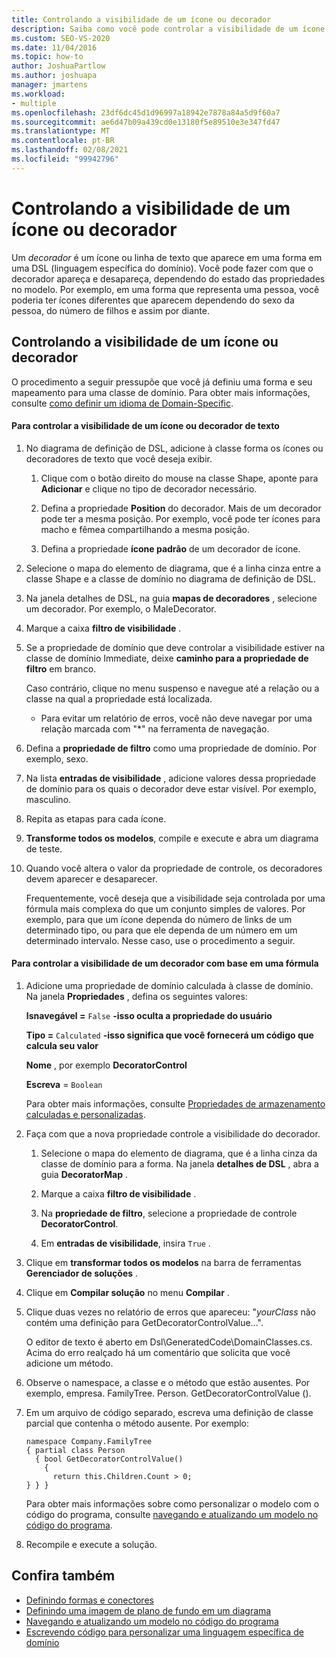 ```yaml
---
title: Controlando a visibilidade de um ícone ou decorador
description: Saiba como você pode controlar a visibilidade de um ícone ou decorador, dependendo do estado das propriedades no modelo.
ms.custom: SEO-VS-2020
ms.date: 11/04/2016
ms.topic: how-to
author: JoshuaPartlow
ms.author: joshuapa
manager: jmartens
ms.workload:
- multiple
ms.openlocfilehash: 23df6dc45d1d96997a18942e7878a84a5d9f60a7
ms.sourcegitcommit: ae6d47b09a439cd0e13180f5e89510e3e347fd47
ms.translationtype: MT
ms.contentlocale: pt-BR
ms.lasthandoff: 02/08/2021
ms.locfileid: "99942796"
---
```

# <a name="controlling-the-visibility-of-an-icon-or-decorator"></a>Controlando a visibilidade de um ícone ou decorador
Um *decorador* é um ícone ou linha de texto que aparece em uma forma em uma DSL (linguagem específica do domínio). Você pode fazer com que o decorador apareça e desapareça, dependendo do estado das propriedades no modelo. Por exemplo, em uma forma que representa uma pessoa, você poderia ter ícones diferentes que aparecem dependendo do sexo da pessoa, do número de filhos e assim por diante.

## <a name="controlling-the-visibility-of-an-icon-or-decorator"></a>Controlando a visibilidade de um ícone ou decorador
 O procedimento a seguir pressupõe que você já definiu uma forma e seu mapeamento para uma classe de domínio. Para obter mais informações, consulte [como definir um idioma de Domain-Specific](../modeling/how-to-define-a-domain-specific-language.md).

#### <a name="to-control-the-visibility-of-an-icon-or-text-decorator"></a>Para controlar a visibilidade de um ícone ou decorador de texto

1. No diagrama de definição de DSL, adicione à classe forma os ícones ou decoradores de texto que você deseja exibir.

   1. Clique com o botão direito do mouse na classe Shape, aponte para **Adicionar** e clique no tipo de decorador necessário.

   2. Defina a propriedade **Position** do decorador. Mais de um decorador pode ter a mesma posição. Por exemplo, você pode ter ícones para macho e fêmea compartilhando a mesma posição.

   3. Defina a propriedade **ícone padrão** de um decorador de ícone.

2. Selecione o mapa do elemento de diagrama, que é a linha cinza entre a classe Shape e a classe de domínio no diagrama de definição de DSL.

3. Na janela detalhes de DSL, na guia **mapas de decoradores** , selecione um decorador. Por exemplo, o MaleDecorator.

4. Marque a caixa **filtro de visibilidade** .

5. Se a propriedade de domínio que deve controlar a visibilidade estiver na classe de domínio Immediate, deixe **caminho para a propriedade de filtro** em branco.

    Caso contrário, clique no menu suspenso e navegue até a relação ou a classe na qual a propriedade está localizada.

   - Para evitar um relatório de erros, você não deve navegar por uma relação marcada com "*" na ferramenta de navegação.

6. Defina a **propriedade de filtro** como uma propriedade de domínio. Por exemplo, sexo.

7. Na lista **entradas de visibilidade** , adicione valores dessa propriedade de domínio para os quais o decorador deve estar visível. Por exemplo, masculino.

8. Repita as etapas para cada ícone.

9. **Transforme todos os modelos**, compile e execute e abra um diagrama de teste.

10. Quando você altera o valor da propriedade de controle, os decoradores devem aparecer e desaparecer.

    Frequentemente, você deseja que a visibilidade seja controlada por uma fórmula mais complexa do que um conjunto simples de valores. Por exemplo, para que um ícone dependa do número de links de um determinado tipo, ou para que ele dependa de um número em um determinado intervalo. Nesse caso, use o procedimento a seguir.

#### <a name="to-control-the-visibility-of-a-decorator-based-on-a-formula"></a>Para controlar a visibilidade de um decorador com base em uma fórmula

1. Adicione uma propriedade de domínio calculada à classe de domínio. Na janela **Propriedades** , defina os seguintes valores:

     **Isnavegável =** `False` **-isso oculta a propriedade do usuário**    

     **Tipo =** `Calculated` **-isso significa que você fornecerá um código que calcula seu valor**    

     **Nome** , por exemplo **DecoratorControl**

     **Escreva** = `Boolean`

     Para obter mais informações, consulte [Propriedades de armazenamento calculadas e personalizadas](../modeling/calculated-and-custom-storage-properties.md).

2. Faça com que a nova propriedade controle a visibilidade do decorador.

    1. Selecione o mapa do elemento de diagrama, que é a linha cinza da classe de domínio para a forma. Na janela **detalhes de DSL** , abra a guia **DecoratorMap** .

    2. Marque a caixa **filtro de visibilidade** .

    3. Na **propriedade de filtro**, selecione a propriedade de controle **DecoratorControl**.

    4. Em **entradas de visibilidade**, insira `True` .

3. Clique em **transformar todos os modelos** na barra de ferramentas **Gerenciador de soluções** .

4. Clique em **Compilar solução** no menu **Compilar** .

5. Clique duas vezes no relatório de erros que apareceu: "*yourClass* não contém uma definição para GetDecoratorControlValue...".

     O editor de texto é aberto em Dsl\GeneratedCode\DomainClasses.cs. Acima do erro realçado há um comentário que solicita que você adicione um método.

6. Observe o namespace, a classe e o método que estão ausentes.  Por exemplo, empresa. FamilyTree. Person. GetDecoratorControlValue ().

7. Em um arquivo de código separado, escreva uma definição de classe parcial que contenha o método ausente. Por exemplo:

    ```
    namespace Company.FamilyTree
    { partial class Person
      { bool GetDecoratorControlValue()
        {
          return this.Children.Count > 0;
    } } }
    ```

     Para obter mais informações sobre como personalizar o modelo com o código do programa, consulte [navegando e atualizando um modelo no código do programa](../modeling/navigating-and-updating-a-model-in-program-code.md).

8. Recompile e execute a solução.

## <a name="see-also"></a>Confira também

- [Definindo formas e conectores](../modeling/defining-shapes-and-connectors.md)
- [Definindo uma imagem de plano de fundo em um diagrama](../modeling/setting-a-background-image-on-a-diagram.md)
- [Navegando e atualizando um modelo no código do programa](../modeling/navigating-and-updating-a-model-in-program-code.md)
- [Escrevendo código para personalizar uma linguagem específica de domínio](../modeling/writing-code-to-customise-a-domain-specific-language.md)